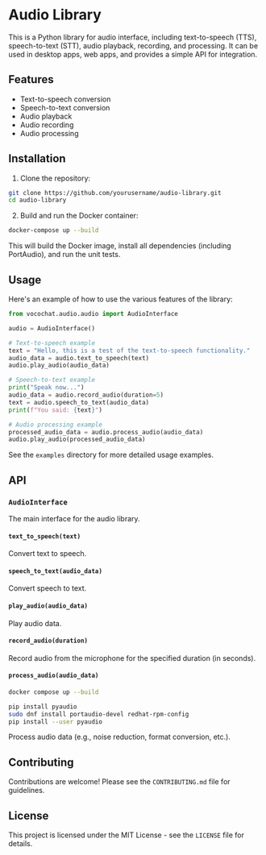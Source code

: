 # Audio Library

This is a Python library for audio interface, including text-to-speech (TTS), speech-to-text (STT), audio playback, recording, and processing. It can be used in desktop apps, web apps, and provides a simple API for integration.

## Features

- Text-to-speech conversion
- Speech-to-text conversion 
- Audio playback
- Audio recording
- Audio processing

## Installation

1. Clone the repository:

```bash
git clone https://github.com/yourusername/audio-library.git
cd audio-library
```

2. Build and run the Docker container:

```bash
docker-compose up --build
```

This will build the Docker image, install all dependencies (including PortAudio), and run the unit tests.

## Usage

Here's an example of how to use the various features of the library:

```python
from vocochat.audio.audio import AudioInterface

audio = AudioInterface()

# Text-to-speech example
text = "Hello, this is a test of the text-to-speech functionality."
audio_data = audio.text_to_speech(text)
audio.play_audio(audio_data)

# Speech-to-text example 
print("Speak now...")
audio_data = audio.record_audio(duration=5)
text = audio.speech_to_text(audio_data)
print(f"You said: {text}")

# Audio processing example
processed_audio_data = audio.process_audio(audio_data)
audio.play_audio(processed_audio_data)
```

See the `examples` directory for more detailed usage examples.

## API

### `AudioInterface`

The main interface for the audio library.

#### `text_to_speech(text)`

Convert text to speech.

#### `speech_to_text(audio_data)`

Convert speech to text.

#### `play_audio(audio_data)`

Play audio data.

#### `record_audio(duration)`

Record audio from the microphone for the specified duration (in seconds).

#### `process_audio(audio_data)`

```bash
docker compose up --build
```

```bash
pip install pyaudio
sudo dnf install portaudio-devel redhat-rpm-config
pip install --user pyaudio
```


Process audio data (e.g., noise reduction, format conversion, etc.).

## Contributing

Contributions are welcome! Please see the `CONTRIBUTING.md` file for guidelines.

## License

This project is licensed under the MIT License - see the `LICENSE` file for details.
